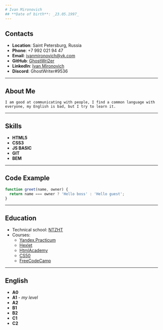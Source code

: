 ```yaml
---
# Ivan Mironovich
## **Date of birth**: _23.05.1997_
---
```


## Contacts

- **Location**: Saint Petersburg, Russia
- **Phone**: +7 992 021 94 47
- **Email**: ivanmironovich@vk.com
- **GitHub**: [GhostWri2er][2]
- **LinkedIn**: [Ivan Mironovich][3]
- **Discord**: GhostWriter#9536

---

## About Me

`I am good at communicating with people, I find a common language with everyone, my English is bad, but I try to learn it.`

---

## Skills

- **HTML5**
- **CSS3**
- **JS BASIC**
- **GIT**
- **BEM**

---

## Code Example

```javascript
function greet(name, owner) {
  return name === owner ? 'Hello boss' : 'Hello guest';
}
```

---

## Education

- Technical school: [NTZHT][4]
- Courses:
  - [Yandex.Practicum][5]
  - [Hexlet][6]
  - [HtmlAcademy][7]
  - [CS50][8]
  - [FreeCodeCamp][9]

---

## English

- **A0**
- **A1** - _my level_
- **A2**
- **B1**
- **B2**
- **C1**
- **C2**

[2]: (https://github.com/GhostWri2er)
[3]: (https://www.linkedin.com/in/ivan-mironovich-99aab3223/)
[4]: (http://www.xn--f1anpb.xn--p1ai/)
[5]: (https://practicum.yandex.ru/web/)
[6]: (https://ru.hexlet.io/)
[7]: (https://htmlacademy.ru/study)
[8]: (https://www.youtube.com/watch?v=Sy_wba7l1UU&list=PLawfWYMUziZqyUL5QDLVbe3j5BKWj42E5)
[9]: (https://www.freecodecamp.org/)
